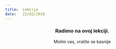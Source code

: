 ```yaml
---
title:  Lekcija
date:   22/03/2018
---
```


### <center>Radimo na ovoj lekciji.</center>
<center>Molim vas, vratite se kasnije</center>